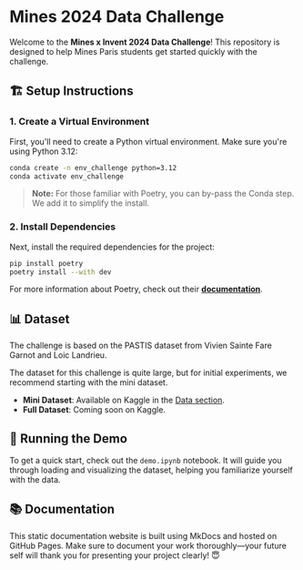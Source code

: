 # Mines 2024 Data Challenge

Welcome to the **Mines x Invent 2024 Data Challenge**! This repository is designed to help Mines Paris students get started quickly with the challenge.

## 🏗️ Setup Instructions

### 1. Create a Virtual Environment

First, you'll need to create a Python virtual environment. Make sure you're using Python 3.12:

```bash
conda create -n env_challenge python=3.12
conda activate env_challenge
```

> **Note:** For those familiar with Poetry, you can by-pass the Conda step. We add it to simplify the install.

### 2. Install Dependencies

Next, install the required dependencies for the project:

```bash
pip install poetry
poetry install --with dev
```

For more information about Poetry, check out their [**documentation**](https://python-poetry.org).

## 📊 Dataset

The challenge is based on the PASTIS dataset from Vivien Sainte Fare Garnot and Loic Landrieu.

The dataset for this challenge is quite large, but for initial experiments, we recommend starting with the mini dataset.

- **Mini Dataset**: Available on Kaggle in the [Data section](https://www.kaggle.com/competitions/data-challenge-invent-mines2024/data).
- **Full Dataset**: Coming soon on Kaggle.

## 🧪 Running the Demo

To get a quick start, check out the `demo.ipynb` notebook. It will guide you through loading and visualizing the dataset, helping you familiarize yourself with the data.

## 📚 Documentation

This static documentation website is built using MkDocs and hosted on GitHub Pages. Make sure to document your work thoroughly—your future self will thank you for presenting your project clearly! 😇
